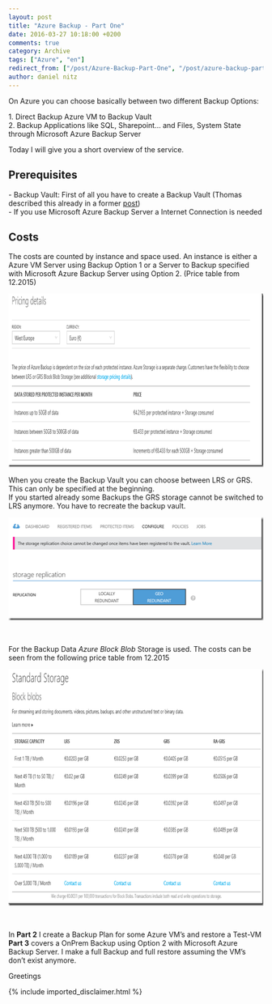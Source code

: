 ```yaml
---
layout: post
title: "Azure Backup - Part One"
date: 2016-03-27 10:18:00 +0200
comments: true
category: Archive
tags: ["Azure", "en"]
redirect_from: ["/post/Azure-Backup-Part-One", "/post/azure-backup-part-one"]
author: daniel nitz
---
```

<!-- more -->
<p>On Azure you can choose basically between two different Backup Options:</p> <p>1. Direct Backup Azure VM to Backup Vault<br>2. Backup Applications like SQL, Sharepoint… and Files, System State through Microsoft Azure Backup Server</p> <p>Today I will give you a short overview of the service.<a href="https://manage.windowsazure.com/@leonhardfeichterdatef.onmicrosoft.com#">  <p></a> <h2>Prerequisites</h2> <p>- Backup Vault: First of all you have to create a Backup Vault (Thomas described this already in a former <a href="/post/Azure-Backup.aspx">post</a>)<br>- If you use Microsoft Azure Backup Server a Internet Connection is needed</p> <h2>Costs</h2> <p>The costs are counted by instance and space used. An instance is either a Azure VM Server using Backup Option 1 or a Server to Backup specified with Microsoft Azure Backup Server using Option 2. (Price table from 12.2015)</p> <p><a href="/assets/archive/image_701.png"><img title="image" style="border-left-width: 0px; border-right-width: 0px; background-image: none; border-bottom-width: 0px; padding-top: 0px; padding-left: 0px; display: inline; padding-right: 0px; border-top-width: 0px" border="0" alt="image" src="/assets/archive/image_thumb_699.png" width="918" height="343"></a></p> <p>When you create the Backup Vault you can choose between LRS or GRS. This can only be specified at the beginning.<br>If you started already some Backups the GRS storage cannot be switched to LRS anymore. You have to recreate the backup vault. </p> <p><a href="/assets/archive/image_702.png"><img title="image" style="border-left-width: 0px; border-right-width: 0px; background-image: none; border-bottom-width: 0px; padding-top: 0px; padding-left: 0px; display: inline; padding-right: 0px; border-top-width: 0px" border="0" alt="image" src="/assets/archive/image_thumb_700.png" width="521" height="204"></a></p> <p>&nbsp;</p> <p>For the Backup Data <em>Azure</em> <em>Block Blob </em>Storage is used. The costs can be seen from the following price table from 12.2015</p> <p><a href="/assets/archive/image_703.png"><img title="image" style="border-left-width: 0px; border-right-width: 0px; background-image: none; border-bottom-width: 0px; padding-top: 0px; padding-left: 0px; display: inline; padding-right: 0px; border-top-width: 0px" border="0" alt="image" src="/assets/archive/image_thumb_701.png" width="822" height="468"></a></p> <p>&nbsp;</p> <p>In <strong>Part 2</strong> I create a Backup Plan for some Azure VM’s and restore a Test-VM<br><strong>Part 3</strong> covers a OnPrem Backup using Option 2 with Microsoft Azure Backup Server. I make a full Backup and full restore assuming the VM’s don’t exist anymore.</p> <p>Greetings</p>
{% include imported_disclaimer.html %}
